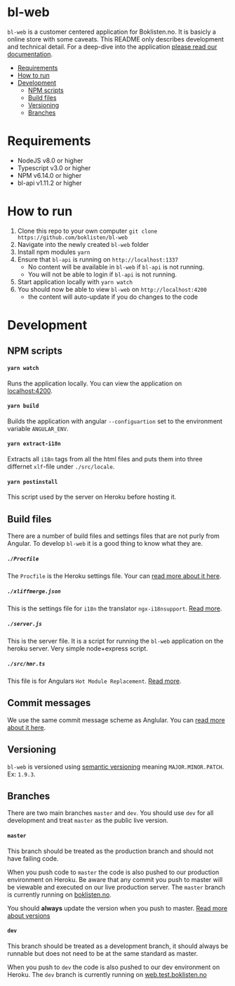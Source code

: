 # bl-web

`bl-web` is a customer centered application for Boklisten.no. It is basicly a
online store with some caveats. This README only describes development and
technical detail. For a deep-dive into the application [please read our
documentation](https://github.com/boklisten/bl-doc/blob/master/bl-web/summary.md).

-   [Requirements](#requirements)
-   [How to run](#how-to-run)
-   [Development](#development)
    -   [NPM scripts](#npm-scripts)
    -   [Build files](#build-files)
    -   [Versioning](#versioning)
    -   [Branches](#branches)

# Requirements

-   NodeJS v8.0 or higher
-   Typescript v3.0 or higher
-   NPM v6.14.0 or higher
-   bl-api v1.11.2 or higher

# How to run

1. Clone this repo to your own computer `git clone https://github.com/boklisten/bl-web`
2. Navigate into the newly created `bl-web` folder
3. Install npm modules `yarn`
4. Ensure that `bl-api` is running on `http://localhost:1337`
    - No content will be available in `bl-web` if `bl-api` is not running.
    - You will not be able to login if `bl-api` is not running.
5. Start application locally with `yarn watch`
6. You should now be able to view `bl-web` on `http://localhost:4200`
    - the content will auto-update if you do changes to the code

# Development

## NPM scripts

#### `yarn watch`

Runs the application locally. You can view the application on
[localhost:4200](http://localhost:4200).

#### `yarn build`

Builds the application with angular `--configuartion` set to the environment
variable `ANGULAR_ENV`.

#### `yarn extract-i18n`

Extracts all `i18n` tags from all the html files and puts them into three
differnet `xlf`-file under `./src/locale`.

#### `yarn postinstall`

This script used by the server on Heroku before hosting it.

## Build files

There are a number of build files and settings files that are not purly from
Angular. To develop `bl-web` it is a good thing to know what they are.

##### `./Procfile`

The `Procfile` is the Heroku settings file. Your can [read
more about it here](https://devcenter.heroku.com/articles/procfile).

##### `./xliffmerge.json`

This is the settings file for `i18n` the translator `ngx-i18nsupport`. [Read
more](https://www.npmjs.com/package/ngx-i18nsupport).

##### `./server.js`

This is the server file. It is a script for running the `bl-web` application
on the heroku server. Very simple node+express script.

##### `./src/hmr.ts`

This file is for Angulars `Hot Module Replacement`. [Read
more](https://codinglatte.com/posts/angular/enabling-hot-module-replacement-angular-6/).

## Commit messages

We use the same commit message scheme as Anglular. You can [read more about it
here](https://github.com/angular/angular/blob/master/CONTRIBUTING.md).

## Versioning

`bl-web` is versioned using [semantic
versioning](https://en.wikipedia.org/wiki/Software_versioning) meaning
`MAJOR.MINOR.PATCH`. Ex: `1.9.3`.

## Branches

There are two main branches `master` and `dev`. You should use `dev` for all
development and treat `master` as the public live version.

#### `master`

This branch should be treated as the production branch and should not have
failing code.

When you push code to `master` the code is also pushed to our production
environment on Heroku. Be aware that any commit you push to master will be
viewable and executed on our live production server. The `master` branch is
currently running on [boklisten.no](https://www.boklisten.no).

You should **always** update the version when you push to master. [Read more
about versions](#versoning)

#### `dev`

This branch should be treated as a development branch, it should always be
runnable but does not need to be at the same standard as master.

When you push to `dev` the code is also pushed to our dev environment on
Heroku. The `dev` branch is currently running on
[web.test.boklisten.no](http://web.test.boklisten.no)
